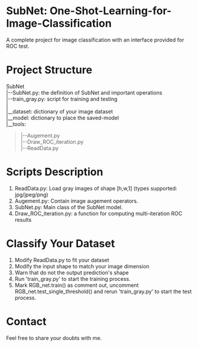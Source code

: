 # SubNet: One-Shot-Learning-for-Image-Classification
A complete project for image classification with an interface provided for ROC test.

# Project Structure
SubNet  <br />
|--SubNet.py: the definition of SubNet and important operations  <br />
|--train_gray.py: script for training and testing  <br />
|  <br />
|__dataset: dictionary of your image dataset  <br />
|__model: dictionary to place the saved-model  <br />
|__tools:  <br />
>    |--Augement.py  <br />
>    |--Draw_ROC_iteration.py  <br />
>    |--ReadData.py  <br />

# Scripts Description
1. ReadData.py: Load gray images of shape [h,w,1] (types supported: jpg/jpeg/png)
2. Augement.py: Contain image augement operators.
3. SubNet.py:  Main class of the SubNet model.
4. Draw_ROC_iteration.py: a function for computing multi-iteration ROC results

# Classify Your Dataset
1. Modify ReadData.py to fit your dataset
2. Modify the input shape to match your image dimension
3. Warn that do not the output prediction's shape
4. Run 'train_gray.py' to start the training process.
5. Mark RGB_net.train() as comment out, uncomment RGB_net.test_single_threshold() and rerun 'train_gray.py' to start the test process.

# Contact
Feel free to share your doubts with me.

